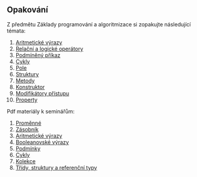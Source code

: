 ## Opakování

Z předmětu Základy programování a algoritmizace si zopakujte následující témata:

1. [Aritmetické výrazy](1_aritmeticke_vyrazy.md)
2. [Relační a logické operátory](2_relacni_logicke_operatory.md)
3. [Podmíněný příkaz](3_podmineny_prikaz.md)
4. [Cykly](4_cykly.md)
5. [Pole](5_pole.md)
6. [Struktury](6_struktury.md)
7. [Metody](7_metody.md)
8. [Konstruktor](8_konstruktor.md)
9. [Modifikátory přístupu](9_modifikatory_pristupu.md)
10. [Property](10_property.md)

Pdf materiály k seminářům:
1. [Proměnné](Seminare/Seminar_AP1PA_1.md)
2. [Zásobník](Seminar_AP1PA_2.md)
3. [Aritmetické výrazy](Seminar_AP1PA_3.md)
4. [Booleanovské výrazy](Seminar_AP1PA_4.md)
5. [Podmínky](Seminar_AP1PA_5.md)
6. [Cykly](Seminar_AP1PA_6.md)
7. [Kolekce](Seminar_AP1PA_7.md)
8. [Třídy, struktury a referenční typy](Seminar_AP1PA_8.md)



